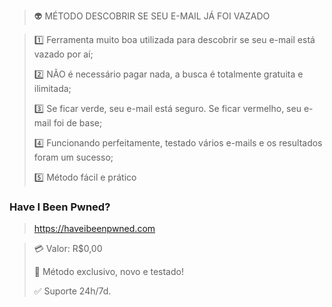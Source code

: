 > 👽 MÉTODO DESCOBRIR SE SEU E-MAIL JÁ FOI VAZADO

> 1️⃣ Ferramenta muito boa utilizada para descobrir se seu e-mail está vazado por aí;
>
> 2️⃣ NÃO é necessário pagar nada, a busca é totalmente gratuita e ilimitada;
>
> 3️⃣ Se ficar verde, seu e-mail está seguro. Se ficar vermelho, seu e-mail foi de base;
>
> 4️⃣ Funcionando perfeitamente, testado vários e-mails e os resultados foram um sucesso;
>
> 5️⃣ Método fácil e prático

### Have I Been Pwned?
> https://haveibeenpwned.com

> 💳 Valor: R$0,00
>
> 🌟 Método exclusivo, novo e testado!
>
> ✅ Suporte 24h/7d.
